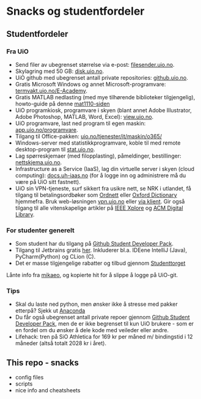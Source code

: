 # Snacks og studentfordeler
## Studentfordeler
### Fra UiO

* Send filer av ubegrenset størrelse via e-post: [filesender.uio.no](https://filesender.uio.no/).
* Skylagring med 50 GB: [disk.uio.no](https://disk.uio.no/).
* UiO github med ubegrenset antall private repositories: [github.uio.no](https://github.uio.no/).
* Gratis Microsoft Windows og annet Microsoft-programvare: [termvakt.uio.no/E-Academy](http://termvakt.uio.no/E-Academy).
* Gratis MATLAB nedlasting (med mye tilhørende biblioteker tilgjengelig), howto-guide på denne [mat1110-siden](http://www.uio.no/studier/emner/matnat/math/MAT1110/v16/programmering.html)
* UiO programkiosk, programvare i skyen (blant annet Adobe Illustrator, Adobe Photoshop, MATLAB, Word, Excel): [view.uio.no](https://view.uio.no/).
* UiO programvare, last ned program til egen maskin: [app.uio.no/programvare](https://app.uio.no/programvare/).
* Tilgang til Office-pakken: [uio.no/tjenester/it/maskin/o365/](http://www.uio.no/tjenester/it/maskin/o365/)
* Windows-server med statistikkprogramvare, koble til med remote desktop-program til [stat.uio.no](https://www.uio.no/tjenester/it/forskning/statistikk/statistikkservere.html#toc5).
* Lag spørreskjemaer (med filopplasting), påmeldinger, bestillinger: [nettskjema.uio.no](https://nettskjema.uio.no/).
* Infrastructure as a Service (IaaS), lag din virtuelle server i skyen (cloud computing): [docs.uh-iaas.no](http://docs.uh-iaas.no/en/latest/login.html) (for å logge inn og administrere må du være på UiO sitt fastnett).
* UiO sin VPN-tjeneste, surf sikkert fra usikre nett, se NRK i utlandet, få tilgang til betalingsordbøker som [Ordnett](https://ordnett.no/) eller [Oxford Dictionary](http://www.oed.com/) hjemmefra.  Bruk web-løsningen [vpn.uio.no](https://vpn.uio.no) eller [via klient](https://www.uio.no/tjenester/it/nett/utenfra/vpn/). Gir også tilgang til alle vitenskapelige artikler på [IEEE Xplore](http://ieeexplore.ieee.org/) og [ACM Digital Library](http://dl.acm.org/).

### For studenter generelt
* Som student har du tilgang på [Github Student Developer Pack](https://education.github.com/pack).
* Tilgang til Jetbrains gratis [her](https://www.jetbrains.com/student/). Inkluderer bl.a. IDEene IntelliJ (Java), PyCharm(Python) og CLion (C).
* Det er masse tilgjengelige rabatter og tilbud gjennom [Studenttorget](http://studenttorget.no/studentrabatter/)

Lånte info fra [mikaeo](https://github.uio.no/mikaeo/uio_goodies/), og kopierte hit for å slippe å logge på UiO-git.

### Tips
* Skal du laste ned python, men ønsker ikke å stresse med pakker etterpå? Sjekk ut [Anaconda](https://www.continuum.io/downloads)
* Du får også ubegrenset antall private repoer gjennom [Github Student Developer Pack](https://education.github.com/pack), men de er ikke begrenset til kun UiO brukere - som er en fordel om du ønsker å dele kode med veileder eller andre.
* Lifehack: tren på SiO Athletica for 169 kr per måned m/ bindingstid i 12 måneder (altså totalt 2028 kr i året).

## This repo - snacks
* config files 
* scripts
* nice info and cheatsheets
